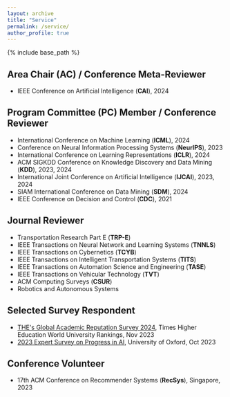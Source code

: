 ```yaml
---
layout: archive
title: "Service"
permalink: /service/
author_profile: true
---
```


{% include base_path %}

## Area Chair (AC) / Conference Meta-Reviewer
- IEEE Conference on Artificial Intelligence (**CAI**), 2024

## Program Committee (PC) Member / Conference Reviewer
- International Conference on Machine Learning (**ICML**), 2024
- Conference on Neural Information Processing Systems (**NeurIPS**), 2023
- International Conference on Learning Representations (**ICLR**), 2024
- ACM SIGKDD Conference on Knowledge Discovery and Data Mining (**KDD**), 2023, 2024
- International Joint Conference on Artificial Intelligence (**IJCAI**), 2023, 2024
- SIAM International Conference on Data Mining (**SDM**), 2024
- IEEE Conference on Decision and Control (**CDC**), 2021

## Journal Reviewer
- Transportation Research Part E (**TRP-E**)
- IEEE Transactions on Neural Network and Learning Systems (**TNNLS**)
- IEEE Transactions on Cybernetics (**TCYB**)
- IEEE Transactions on Intelligent Transportation Systems (**TITS**)
- IEEE Transactions on Automation Science and Engineering (**TASE**)
- IEEE Transactions on Vehicular Technology (**TVT**)
- ACM Computing Surveys (**CSUR**)
- Robotics and Autonomous Systems

## Selected Survey Respondent
- [THE's Global Academic Reputation Survey 2024](https://www.timeshighereducation.com/world-university-rankings/global-academic-reputation-survey-2024-launching-soon), Times Higher Education World University Rankings, Nov 2023
- [2023 Expert Survey on Progress in AI](https://wiki.aiimpacts.org/ai_timelines/predictions_of_human-level_ai_timelines/ai_timeline_surveys/2023_expert_survey_on_progress_in_ai), University of Oxford, Oct 2023

## Conference Volunteer
- 17th ACM Conference on Recommender Systems (**RecSys**), Singapore, 2023
